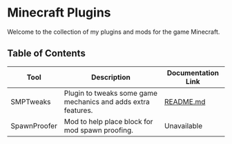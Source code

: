 # Minecraft Plugins

Welcome to the collection of my plugins and mods for the game Minecraft.

## Table of Contents

| Tool         | Description                                                           | Documentation Link |
|--------------|-----------------------------------------------------------------------|---------------------|
| SMPTweaks    | Plugin to tweaks some game mechanics and adds extra features.         | [README.md](SMPTweaks/README.md) |
| SpawnProofer | Mod to help place block for mod spawn proofing.                       | Unavailable |
